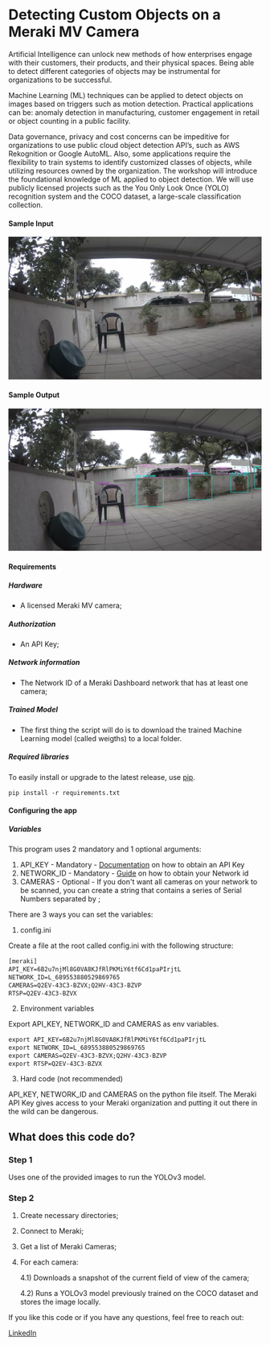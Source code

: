 # Detecting Custom Objects on a Meraki MV Camera
Artificial Intelligence can unlock new methods of how enterprises engage with their customers, their products, and their physical spaces. Being able to detect different categories of objects may be instrumental for organizations to be successful.

Machine Learning (ML) techniques can be applied to detect objects on images based on triggers such as motion detection. 
Practical applications can be: anomaly detection in manufacturing, customer engagement in retail or object counting in a public facility.

Data governance, privacy and cost concerns can be impeditive for organizations to use public cloud object detection API’s, such as AWS Rekognition or Google AutoML. Also, some applications require the flexibility to train systems to identify customized classes of objects, while utilizing resources owned by the organization.
The workshop will introduce the foundational knowledge of ML applied to object detection. We will use publicly licensed projects such as the You Only Look Once (YOLO) recognition system and the COCO dataset, a large-scale classification collection.

#### Sample Input 
![alt-text-1](sample_images/mv-image.png "title-1") 

#### Sample Output
![alt-text-2](sample_output/mv-image.png "title-2")


#### Requirements
##### Hardware
- A licensed Meraki MV camera;

##### Authorization
- An API Key;

##### Network information
- The Network ID of a Meraki Dashboard network that has at least one camera;

##### Trained Model
- The first thing the script will do is to download the trained Machine Learning model (called weigths) to a local folder.


##### Required libraries

To easily install or upgrade to the latest release, use [pip](http://www.pip-installer.org/).

```shell
pip install -r requirements.txt
```


#### Configuring the app
##### Variables 
This program uses 2 mandatory and 1 optional arguments:
1) API_KEY - Mandatory - [Documentation](https://documentation.meraki.com/zGeneral_Administration/Other_Topics/The_Cisco_Meraki_Dashboard_API) on how to obtain an API Key 
2) NETWORK_ID - Mandatory - [Guide](https://community.cisco.com/t5/mobility-blogs/dashboard-apis-optimizing-your-daily-workflow/ba-p/3659433) on how to obtain your Network id
3) CAMERAS - Optional - If you don't want all cameras on your network to be scanned, you can create a string that contains a series
    of Serial Numbers separated by ;


There are 3 ways you can set the variables:
1) config.ini
 
Create a file at the root called config.ini with the following structure: 

```shell
[meraki]
API_KEY=6B2u7njMl8G0VA8KJfRlPKMiY6tf6Cd1paPIrjtL
NETWORK_ID=L_689553880529869765
CAMERAS=Q2EV-43C3-BZVX;Q2HV-43C3-BZVP
RTSP=Q2EV-43C3-BZVX
```
2) Environment variables

Export API_KEY, NETWORK_ID and CAMERAS as env variables.
```shell
export API_KEY=6B2u7njMl8G0VA8KJfRlPKMiY6tf6Cd1paPIrjtL
export NETWORK_ID=L_689553880529869765
export CAMERAS=Q2EV-43C3-BZVX;Q2HV-43C3-BZVP
export RTSP=Q2EV-43C3-BZVX
```

3) Hard code (not recommended)

API_KEY, NETWORK_ID and CAMERAS on the python file itself. The Meraki API Key gives access to your Meraki organization and putting it out there in the wild can be dangerous.


## What does this code do?
### Step 1
Uses one of the provided images to run the YOLOv3 model. 


### Step 2
1) Create necessary directories;
2) Connect to Meraki;
3) Get a list of Meraki Cameras;
4) For each camera:
    
    4.1) Downloads a snapshot of the current field of view of the camera;
    
    4.2) Runs a YOLOv3 model previously trained on the COCO dataset and stores the image locally. 
    

If you like this code or if you have any questions, feel free to reach out:

[LinkedIn](http://linkedin.com/in/rafaelloureirodecarvalho/?locale=en_US)